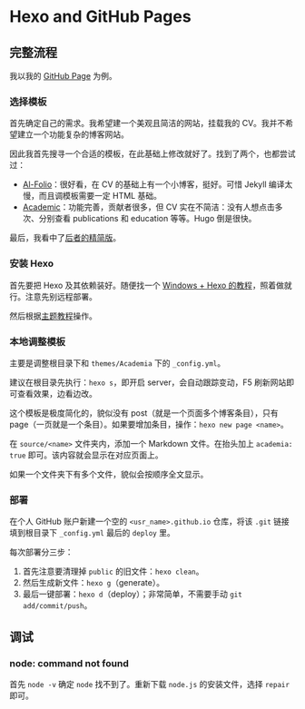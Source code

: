 # Hexo and GitHub Pages

## 完整流程

我以我的 [GitHub Page](https://ryanxingql.github.io/) 为例。

### 选择模板

首先确定自己的需求。我希望建一个美观且简洁的网站，挂载我的 CV。我并不希望建立一个功能复杂的博客网站。

因此我首先搜寻一个合适的模板，在此基础上修改就好了。找到了两个，也都尝试过：

- [Al-Folio](https://github.com/alshedivat/al-folio)：很好看，在 CV 的基础上有一个小博客，挺好。可惜 Jekyll 编译太慢，而且调模板需要一定 HTML 基础。
- [Academic](https://themes.gohugo.io/academic/)：功能完善，贡献者很多，但 CV 实在不简洁：没有人想点击多次、分别查看 publications 和 education 等等。Hugo 倒是很快。

最后，我看中了[后者的精简版](https://github.com/PhosphorW/hexo-theme-academia)。

### 安装 Hexo

首先要把 Hexo 及其依赖装好。随便找一个 [Windows + Hexo 的教程](https://www.jianshu.com/p/343934573342)，照着做就行。注意先别远程部署。

然后根据[主题教程](https://github.com/PhosphorW/hexo-theme-academia)操作。

### 本地调整模板

主要是调整根目录下和 `themes/Academia` 下的 `_config.yml`。

建议在根目录先执行：`hexo s`，即开启 server，会自动跟踪变动，F5 刷新网站即可查看效果，边看边改。

这个模板是极度简化的，貌似没有 post（就是一个页面多个博客条目），只有 page（一页就是一个条目）。如果要增加条目，操作：`hexo new page <name>`。

在 `source/<name>` 文件夹内，添加一个 Markdown 文件。在抬头加上 `academia: true` 即可。该内容就会显示在对应页面上。

如果一个文件夹下有多个文件，貌似会按顺序全文显示。

### 部署

在个人 GitHub 账户新建一个空的 `<usr_name>.github.io` 仓库，将该 `.git` 链接填到根目录下 `_config.yml` 最后的 `deploy` 里。

每次部署分三步：

1. 首先注意要清理掉 `public` 的旧文件：`hexo clean`。
2. 然后生成新文件：`hexo g`（generate）。
3. 最后一键部署：`hexo d`（deploy）；非常简单，不需要手动 `git add/commit/push`。

## 调试

### node: command not found

首先 `node -v` 确定 `node` 找不到了。重新下载 `node.js` 的安装文件，选择 `repair` 即可。
